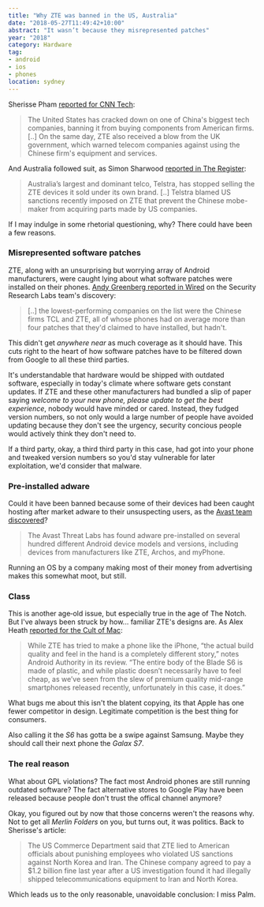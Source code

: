 ```yaml
---
title: "Why ZTE was banned in the US, Australia"
date: "2018-05-27T11:49:42+10:00"
abstract: "It wasn’t because they misrepresented patches"
year: "2018"
category: Hardware
tag:
- android
- ios
- phones
location: sydney
---
```

Sherisse Pham [reported for CNN Tech]\:

> The United States has cracked down on one of China's biggest tech companies, banning it from buying components from American firms. [..] On the same day, ZTE also received a blow from the UK government, which warned telecom companies against using the Chinese firm's equipment and services.

And Australia followed suit, as Simon Sharwood [reported in The Register]\: 

> Australia’s largest and dominant telco, Telstra, has stopped selling the ZTE devices it sold under its own brand. [..] Telstra blamed US sanctions recently imposed on ZTE that prevent the Chinese mobe-maker from acquiring parts made by US companies.

If I may indulge in some rhetorial questioning, why? There could have been a few reasons.

### Misrepresented software patches

ZTE, along with an unsurprising but worrying array of Android manufacturers, were caught lying about what software patches were installed on their phones. [Andy Greenberg reported in Wired] on the Security Research Labs team's discovery:

> [..] the lowest-performing companies on the list were the Chinese firms TCL and ZTE, all of whose phones had on average more than four patches that they'd claimed to have installed, but hadn't.

This didn't get *anywhere near* as much coverage as it should have. This cuts right to the heart of how software patches have to be filtered down from Google to all these third parties.

It's understandable that hardware would be shipped with outdated software, especially in today's climate where software gets constant updates. If ZTE and these other manufacturers had bundled a slip of paper saying *welcome to your new phone, please update to get the best experience*, nobody would have minded or cared. Instead, they fudged version numbers, so not only would a large number of people have avoided updating because they don't see the urgency, security concious people would actively think they don't need to.

If a third party, okay, a third third party in this case, had got into your phone and tweaked version numbers so you'd stay vulnerable for later exploitation, we'd consider that malware.


### Pre‐installed adware

Could it have been banned because some of their devices had been caught hosting after market adware to their unsuspecting users, as the [Avast team discovered]?

> The Avast Threat Labs has found adware pre-installed on several hundred different Android device models and versions, including devices from manufacturers like ZTE, Archos, and myPhone.

Running an OS by a company making most of their money from advertising makes this somewhat moot, but still.


### Class

This is another age‐old issue, but especially true in the age of The Notch. But I've always been struck by how... familiar ZTE's designs are. As Alex Heath [reported for the Cult of Mac]:

> While ZTE has tried to make a phone like the iPhone, “the actual build quality and feel in the hand is a completely different story,” notes Android Authority in its review. “The entire body of the Blade S6 is made of plastic, and while plastic doesn’t necessarily have to feel cheap, as we’ve seen from the slew of premium quality mid-range smartphones released recently, unfortunately in this case, it does.”

What bugs me about this isn't the blatent copying, its that Apple has one fewer competitor in design. Legitimate competition is the best thing for consumers.

Also calling it the *S6* has gotta be a swipe against Samsung. Maybe they should call their next phone the *Galax S7*.


### The real reason

What about GPL violations? The fact most Android phones are still running outdated software? The fact alternative stores to Google Play have been released because people don't trust the offical channel anymore? 

Okay, you figured out by now that those concerns weren't the reasons why. Not to get all *Merlin Folders* on you, but turns out, it was politics. Back to Sherisse's article:

> The US Commerce Department said that ZTE lied to American officials about punishing employees who violated US sanctions against North Korea and Iran. The Chinese company agreed to pay a $1.2 billion fine last year after a US investigation found it had illegally shipped telecommunications equipment to Iran and North Korea. 

Which leads us to the only reasonable, unavoidable conclusion: I miss Palm.

[reported for CNN Tech]: http://money.cnn.com/2018/04/17/technology/zte-china-us-phones-ban/index.html

[reported in the Register]: https://www.theregister.co.uk/2018/05/10/telstra_stops_selling_zte_devices/

[Avast team discovered]: https://blog.avast.com/android-devices-ship-with-pre-installed-malware

[Andy Greenberg reported in Wired]: https://www.wired.com/story/android-phones-hide-missed-security-updates-from-you/

[reported for the Cult of Mac]: https://www.cultofmac.com/313782/chinese-android-phone-takes-copying-apple-another-level/

